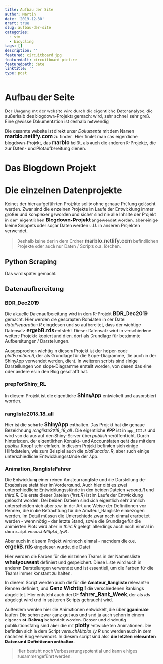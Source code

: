 ```yaml
---
title: Aufbau der Site
author: Martin
date: '2019-12-30'
draft: true
slug: aufbau-der-site
categories:
  - stm
  - bicycling
tags: []
description: ''
featured: circuitboard.jpg
featuredalt: circuitboard picture
featuredpath: date
linktitle: ''
type: post
---
```


# Aufbau der Seite

Der Umgang mit der website wird durch die eigentliche Datenanalyse, die außerhalb des blogdown-Projekts gemacht wird,
sehr schnell sehr groß. Eine gewisse Dokumentation ist deshalb notwendig.

Die gesamte website ist direkt unter _Dokumente_ mit dem Namen <span style="font-weight:bold; font-size:
1.2em;">marblo.netlify.com</span> zu finden. Hier findet man das eigentliche blogdown-Projekt, das <span
style="font-weight:bold; font-size: 1.2em;">marblo</span> heißt, als auch die anderen R-Projekte, die zur Daten- und
Plotaufbereitung dienen. 

# Das Blogdown Projekt

# Die einzelnen Datenprojekte

Keines der hier aufgeführten Projekte sollte ohne genaue Prüfung gelöscht werden. Zwar sind die einzelnen Projekte im
Laufe der Entwicklung immer größer und komplexer geworden und sicher sind nie alle Inhalte der Projekt in dem
eigentlichen <span style="font-weight:bold; font-size: 1.2em;">Blogdown-Projekt</span> angewendet worden. aber einige
kleine Snippets oder sogar Daten werden u.U. in anderen Projekten verwendet.

> Deshalb keine der in dem Ordner <span style="font-weight:bold; font-size: 1.2em;">marblo.netlify.com</span>
> befindlichen Projekte oder auch nur Daten / Scripts o.a. löschen.


## Python Scraping

Das wird später gemacht.

## Datenaufbereitung

### BDR_Dec2019

Die aktuelle Datenaufbereitung wird in dem R-Projekt <span style="font-weight:bold; font-size:
1.2em;">BDR_Dec2019</span> gemacht. Hier werden die gescrapten Rohdaten in der Datei _dataPreparation.R_ eingelesen und
so aufbereitet, dass der wichtige Datensatz <span style="font-weight:bold; font-size: 1.2em;">ergebB.rds</span>
entsteht. Dieser Datensatz wird in verschiedene weitere Projekte kopiert und dient dort als Grundlage für bestimmte
Aufbereitungen / Darstellungen.

Ausgesprochen wichtig in diesem Projekt ist der helper-code _plotFunction.R_, der als Grundlage für die Slope-Diagramme,
die auch in der ShinyApp verwendet werden, dient. In weiteren scripts sind einige Darstellungen von slope-Diagramme
erstellt worden, von denen das eine oder andere es in den Blog geschafft hat.

### prepForShiny_RL

In diesem Projekt ist die eigentliche <span style="font-weight:bold; font-size: 1.2em;">ShinyApp</span> entwickelt und
ausprobiert worden. 

### rangliste2018_18_all

Hier ist die scharfe <span style="font-weight:bold; font-size: 1.2em;">ShinyApp</span> enthalten. Das Projekt hat die
genaue Bezeichnung _rangliste2018_19_all_ . Die eigentliche **APP** ist in `app_III.R` und wird von da aus auf den
Shiny-Server über _publish_ veröffentlicht. Durch hinterlegen, der eigentlichen Kontakt- und Accountdaten geht das mit
dem _publish_.Knopf sehr einfach. In diesem Projekt befinden sich einige Hilfsdateien, wie zum Beispiel auch die
_plotFunction.R_, aber auch einige unterschiedliche Entwicklungsstände der App.

### Animation_RanglisteFahrer

Die Entwicklung einer reinen Amateurrangliste und die Darstellung der Ergebnisse steht hier im Vordergrund.
Auch hier gibt es zwei unterschiedliche Entwicklungsstände in den beiden Dateien _second.R_ und _third.R_. Die erste
dieser Dateien (_first.R_) ist im Laufe der Entwicklung gelöscht worden. Dei beiden Dateien sind sich eigentlich sehr
ähnlich, unterscheiden sich aber s.w. in der Art und Weise der Definitionen von Rennen, die in die Betrachtung für die
Amateur_Rangliste einbezogen werden. Im Detail müssen die Unterschiede zwar noch einmal erarbeitet werden - wenn nötig -
der letzte Stand, sowie die Grundlage für die animierten Plots wird aber in _third.R_ gelegt, allerdings auch noch
einmal in dem script _versuchMitplot\_ly.R_ .

Aber auch in diesem Projekt wird noch einmal - nachdem die o.e. <span style="font-weight:bold; font-size:
1.2em;">ergebB.rds</span> eingelesen wurde. die Datei 

Hier werden die Farben für die einzelnen Teams in der Namensliste <span style="font-weight:bold; font-size:
1.2em;">whatyouwant</span> definiert und gespeichert. Diese Liste wird auch in anderen Darstellungen verwendet und ist
essentiell, um die Farben für die Teams immer konstant zu halten.

In diesem Script werden auch die für die **Amateur_Rangliste** relevanten Rennen definiert, und <span
style="font-weight:bold; font-size: 1.2em;">Ganz Wichtig ! </span> die verschiedenen Rankings abgeleitet. Hier entsteht
auch der DF <span style="font-weight:bold; font-size: 1.2em;">fahrer_Rank_Week</span>, der als _rds_ abgelegt wird und
in späteren Scripts gebraucht wird.

Außerdem werden hier die Animationen entwickelt, die über **gganimate** laufen. Die sehen zwar ganz gut aus und sind ja
auch schon in einem eigenen **st-Beitrag** behandelt worden. Besser und eindeutig publikationsfähig sind aber die mit
<span style="font-weight:bold; font-size: 1.2em;">plotly  </span> entwickelten Animationen. Die befinden sich in dem
Script _versuchMitplot\_ly.R_  und werden auch in dem nächsten Blog verwendet. In diesem script sind also **die letzten
relevanten Daten und Definitionen enthalten**.

> Hier besteht noch Verbesserungspotential und kann einiges zusammengeführt werden.

